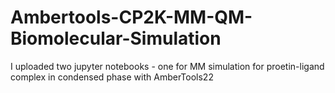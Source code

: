 # Ambertools-CP2K-MM-QM-Biomolecular-Simulation

I uploaded two jupyter notebooks - one for MM simulation for proetin-ligand complex in condensed phase with AmberTools22

